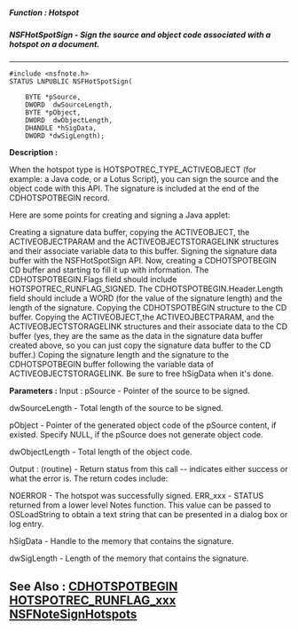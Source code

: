 ##### Function : Hotspot
##### NSFHotSpotSign - Sign the source and object code associated with a hotspot on a document.
---
```
#include <nsfnote.h>
STATUS LNPUBLIC NSFHotSpotSign(

	BYTE *pSource,
	DWORD  dwSourceLength,
	BYTE *pObject,
	DWORD  dwObjectLength,
	DHANDLE *hSigData,
	DWORD *dwSigLength);
```
**Description :**

When the hotspot type is HOTSPOTREC_TYPE_ACTIVEOBJECT (for example: a Java 
code, or a Lotus Script), you can sign the source and the object code with this 
API.  The signature is included at the end of the CDHOTSPOTBEGIN record.  

Here are some points for creating and signing a Java applet:

Creating a signature data buffer, copying the ACTIVEOBJECT, the 
ACTIVEOBJECTPARAM and the ACTIVEOBJECTSTORAGELINK structures and their 
associate variable data to this buffer.
Signing the signature data buffer with the NSFHotSpotSign API.
Now, creating a CDHOTSPOTBEGIN CD buffer and starting to fill it up with 
information.
 The CDHOTSPOTBEGIN.Flags field should include HOTSPOTREC_RUNFLAG_SIGNED.
The CDHOTSPOTBEGIN.Header.Length field should include a WORD (for the value of 
the signature length) and the length of the signature.
Copying the CDHOTSPOTBEGIN structure to the CD buffer.
Copying the ACTIVEOBJECT,the ACTIVEOJBECTPARAM, and the ACTIVEOBJECTSTORAGELINK 
structures and their associate data to the CD buffer  (yes, they are the same 
as the data in the signature data buffer created above, so you can just copy 
the signature data buffer to the CD buffer.)
Coping the signature length and the signature to the CDHOTSPOTBEGIN buffer 
following the variable data of ACTIVEOBJECTSTORAGELINK.
Be sure to free hSigData when it's done.


**Parameters :**
Input :
pSource  -  Pointer of the source to be signed.

dwSourceLength  -  Total length of the source  to be signed.

pObject  -  Pointer of the generated object code of the pSource content, if existed.  Specify NULL, if the pSource does not generate object code.

dwObjectLength  -  Total length of the object code.

Output :
(routine)  -  Return status from this call -- indicates either success or what the error is. The return codes include:

NOERROR - The hotspot was successfully signed.
ERR_xxx - STATUS returned from a lower level Notes function.  This value can be passed to OSLoadString to obtain a text string that can be presented in a dialog box or log entry.


hSigData  -  Handle to the memory that contains the signature.

dwSigLength  -  Length of the memory that contains the signature.


**See Also :**
[CDHOTSPOTBEGIN](/reference/Data/CDHOTSPOTBEGIN)
[HOTSPOTREC_RUNFLAG_xxx](/reference/Symb/HOTSPOTREC_RUNFLAG_xxx)
[NSFNoteSignHotspots](/reference/Func/NSFNoteSignHotspots)
---
